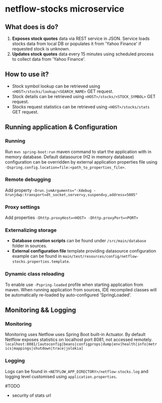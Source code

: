 # netflow-stocks microservice

## What does is do?
 1. **Exposes stock quotes** data via REST service in JSON. Service loads stocks data from local DB or populates it 
 from 'Yahoo Finance' if requested stock is unknown. <br/> 
 2. **Updates stock quotes** data every 15 minutes using scheduled process to collect data from 'Yahoo Finance'.
  
## How to use it?
 - Stock symbol lookup can be retrieved using ```<HOST>/stocks/lookup/<SEARCH_NAME>``` GET request.
 - Stock details can be retrieved using ```<HOST>/stocks/<STOCK_SYMBOL>``` GET request.
 - Stocks request statistics can be retrieved using ```<HOST>/stocks/stats``` GET request.

## Running application & Configuration

### Running
Run ```mvn spring-boot:run``` maven command to start the application with in memory database. 
Default datasource (H2 in memory database) configuration can be overridden by external application properties file using ```-Dspring.config.location=file:<path_to_properties_file>```. 

### Remote debugging
Add property ```-Drun.jvmArguments="-Xdebug -Xrunjdwp:transport=dt_socket,server=y,suspend=y,address=5005"```

### Proxy settings
Add properties ```-Dhttp.proxyHost=<HOST> -Dhttp.proxyPort=<PORT>```

### Externalizing storage
 * **Database creation scripts** can be found under ```/src/main/database``` folder in sources.  
 * **External configuration file** template providing datasource configuration example can be found in ```main/test/resources/config/netflow-stocks.properties.template```. 

### Dynamic class reloading
To enable use ```-Pspring-loaded``` profile when starting application from maven. 
When running application from sources, IDE recompiled classes will be automatically re-loaded by auto-configured 'SpringLoaded'. 

## Monitoring && Logging

### Monitoring
Monitoring uses Netflow uses Spring Boot built-in Actuator. By default Netflow exposes statistics on localhost port 8081, not accessed remotely. <br/> 
```localhost:8081/[autoconfig|beans|configprops|dump|env|health|info|metrics|mappings|shutdown|trace|jolokia]```

### Logging
Logs can be found in ```<NETFLOW_APP_DIRECTORY>/netflow-stocks.log``` and logging level customised using ```application.properties```.

#TODO
 * security of stats url